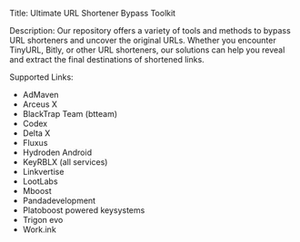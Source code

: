 Title:  Ultimate URL Shortener Bypass Toolkit

Description:
Our repository offers a variety of tools and methods to bypass URL shorteners and uncover the original URLs. 
Whether you encounter TinyURL, Bitly, or other URL shorteners, our solutions can help you reveal and extract the final destinations of shortened links.

Supported Links:
- AdMaven
- Arceus X
- BlackTrap Team (btteam)
- Codex
- Delta X
- Fluxus
- Hydroden Android
- KeyRBLX (all services)
- Linkvertise
- LootLabs
- Mboost
- Pandadevelopment
- Platoboost powered keysystems
- Trigon evo
- Work.ink
